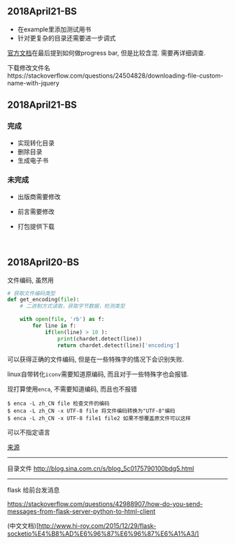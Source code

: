 ## 2018April21-BS

- 在example里添加测试用书
- 针对更复杂的目录还需要进一步调式

[官方文档](http://flask.pocoo.org/docs/0.12/patterns/fileuploads/)在最后提到如何做progress bar, 但是比较含混. 需要再详细调查.

下载修改文件名https://stackoverflow.com/questions/24504828/downloading-file-custom-name-with-jquery

## 2018April21-BS

### 完成

- 实现转化目录
- 删除目录
- 生成电子书

### 未完成

- 出版商需要修改

- 前言需要修改

- 打包提供下载

  ​

## 2018April20-BS

文件编码, 虽然用

``` python
# 获取文件编码类型  
def get_encoding(file):  
    # 二进制方式读取，获取字节数据，检测类型  
    
    with open(file, 'rb') as f:  
        for line in f:
            if(len(line) > 10 ):
                print(chardet.detect(line))
                return chardet.detect(line)['encoding']  
```

可以获得正确的文件编码, 但是在一些特殊字的情况下会识别失败.

linux自带转化`iconv`需要知道原编码, 而且对于一些特殊字也会报错.

现打算使用`enca`, 不需要知道编码, 而且也不报错

``` shell
$ enca -L zh_CN file 检查文件的编码
$ enca -L zh_CN -x UTF-8 file 将文件编码转换为"UTF-8"编码
$ enca -L zh_CN -x UTF-8 file1 file2 如果不想覆盖原文件可以这样
```

可以不指定语言

[来源](https://blog.csdn.net/a280606790/article/details/8504133)



---

目录文件 http://blog.sina.com.cn/s/blog_5c0175790100bdg5.html



---

flask 给前台发消息

https://stackoverflow.com/questions/42988907/how-do-you-send-messages-from-flask-server-python-to-html-client

(中文文档)[http://www.hi-roy.com/2015/12/29/flask-socketio%E4%B8%AD%E6%96%87%E6%96%87%E6%A1%A3/]
